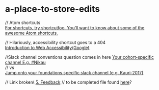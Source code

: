 # a-place-to-store-edits

// Atom shortcuts\
[For shortcuts, try shortcutfoo. You'll want to know about some of the awesome Atom shortcuts.](https://github.com/dev-academy-programme/student-prep/blob/master/prep-curriculum/tech-typing.md#typing-and-shortcuts)

// Hilariously, accessibility shortcut goes to a 404\
[Introduction to Web Accessibility(Google)](https://github.com/dev-academy-programme/student-prep/blob/master/prep-curriculum/tech-web-accessibility.md#resources)

//Slack channel conventions question comes in here
[Your cohort-specific channel E.g. #Nikau](https://github.com/dev-academy-programme/student-prep/blob/master/accounts.md#slack-channels)\
// vs\
[Jump onto your foundations specific slack channel (e.g. Kauri-2017)](https://github.com/dev-academy-programme/foundations/blob/master/sprint-1/core-introduce-yourself.md#write)

// Link broken\ 
[5. Feedback](https://github.com/dev-academy-programme/foundations/blob/master/sprint-1/README.md#core)
// to be completed file found [here](https://github.com/dev-academy-programme/foundations/blob/master/resources/feedback.md)?
